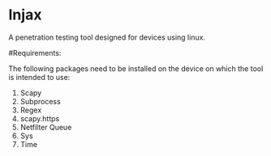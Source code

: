# Injax
A penetration testing tool designed for devices using linux.

#Requirements:

The following packages need to be installed on the device on which the tool is intended to use:
1. Scapy
2. Subprocess
3. Regex
4. scapy.https
5. Netfilter Queue
6. Sys
7. Time
